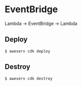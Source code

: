 # EventBridge

Lambda -> EventBridge -> Lambda

## Deploy

```
$ aweserv cdk deploy
```

## Destroy

```
$ aweserv cdk destroy
```
